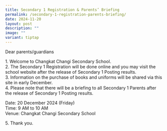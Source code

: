 ```yaml
---
title: Secondary 1 Registration & Parents’ Briefing
permalink: /secondary-1-registration-parents-briefing/
date: 2024-11-20
layout: post
description: ""
image: ""
variant: tiptap
---
```

<p>Dear parents/guardians</p>
<p>1. Welcome to Changkat Changi Secondary School.
<br>2. The Secondary 1 Registration will be done online and you may visit
the school website after the release of Secondary 1 Posting results.
<br>3. Information on the purchase of books and uniforms will be shared via
this site in early December.
<br>4. Please note that there will be a briefing to all Secondary 1 Parents
after the release of Secondary 1 Posting results.</p>
<p>Date: 20 December 2024 (Friday)
<br>Time: 9 AM to 10 AM
<br>Venue: Changkat Changi Secondary School</p>
<p>5. Thank you.</p>
<p></p>
<p></p>
<p></p>